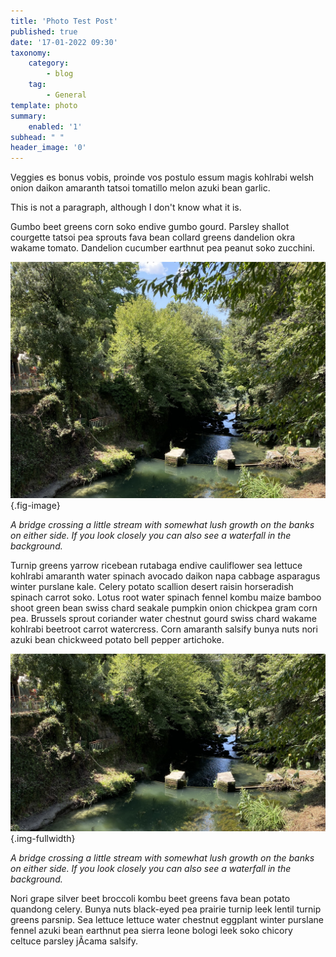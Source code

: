 ```yaml
---
title: 'Photo Test Post'
published: true
date: '17-01-2022 09:30'
taxonomy:
    category:
        - blog
    tag:
        - General
template: photo
summary:
    enabled: '1'
subhead: " "
header_image: '0'
---
```


<p>Veggies es bonus vobis, proinde vos postulo essum magis kohlrabi welsh onion daikon amaranth tatsoi tomatillo melon azuki bean garlic.</p>
This is not a paragraph, although I don't know what it is.
<p>Gumbo beet greens corn soko endive gumbo gourd. Parsley shallot courgette tatsoi pea sprouts fava bean collard greens dandelion okra wakame tomato. Dandelion cucumber earthnut pea peanut soko zucchini.</p>

![Bridge](bridge.jpg){.fig-image}
<figcaption style="font-style: italic;">A bridge crossing a little stream with somewhat lush growth on the banks on either side. If you look closely you can also see a waterfall in the background.</figcaption>

<p>Turnip greens yarrow ricebean rutabaga endive cauliflower sea lettuce kohlrabi amaranth water spinach avocado daikon napa cabbage asparagus winter purslane kale. Celery potato scallion desert raisin horseradish spinach carrot soko. Lotus root water spinach fennel kombu maize bamboo shoot green bean swiss chard seakale pumpkin onion chickpea gram corn pea. Brussels sprout coriander water chestnut gourd swiss chard wakame kohlrabi beetroot carrot watercress. Corn amaranth salsify bunya nuts nori azuki bean chickweed potato bell pepper artichoke.</p>

![Wide bridge](wide-bridge.jpg){.img-fullwidth}
<figcaption style="font-style: italic;">A bridge crossing a little stream with somewhat lush growth on the banks on either side. If you look closely you can also see a waterfall in the background.</figcaption>

<p>Nori grape silver beet broccoli kombu beet greens fava bean potato quandong celery. Bunya nuts black-eyed pea prairie turnip leek lentil turnip greens parsnip. Sea lettuce lettuce water chestnut eggplant winter purslane fennel azuki bean earthnut pea sierra leone bologi leek soko chicory celtuce parsley jÃ­cama salsify.</p>


